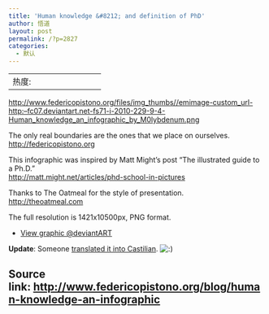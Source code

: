 ```yaml
---
title: 'Human knowledge &#8212; and definition of PhD'
author: 悟道
layout: post
permalink: /?p=2827
categories:
  - 默认
---
```


<table>
<tr cellpadding=0><td>热度:</td><td cellpadding=0><img src='http://210.75.224.29/wordpress/wp-content/plugins/statpresscn/images/sun.gif' width=10 height=10 border=0 /></td><td cellpadding=0><img src='http://210.75.224.29/wordpress/wp-content/plugins/statpresscn/images/sun_dark.gif' width=10 height=10 border=0 /></td><td cellpadding=0><img src='http://210.75.224.29/wordpress/wp-content/plugins/statpresscn/images/sun_dark.gif' width=10 height=10 border=0 /></td><td cellpadding=0><img src='http://210.75.224.29/wordpress/wp-content/plugins/statpresscn/images/sun_dark.gif' width=10 height=10 border=0 /></td><td cellpadding=0><img src='http://210.75.224.29/wordpress/wp-content/plugins/statpresscn/images/sun_dark.gif' width=10 height=10 border=0 /></td></tr>
</table>
<p><p><a href="http://www.federicopistono.org/files/img_thumbs//emimage-custom_url-http:--fc07.deviantart.net-fs71-i-2010-229-9-4-Human_knowledge_an_infographic_by_M0lybdenum.png.png"><a href="http://www.federicopistono.org/files/img_thumbs//emimage-custom_url-http:--fc07.deviantart.net-fs71-i-2010-229-9-4-Human_knowledge_an_infographic_by_M0lybdenum.png">http://www.federicopistono.org/files/img_thumbs//emimage-custom_url-http:&#8211;fc07.deviantart.net-fs71-i-2010-229-9-4-Human_knowledge_an_infographic_by_M0lybdenum.png</a><br />
</a></p>
<p>The only real boundaries are the ones that we place on ourselves.<br />
<a title="http://federicopistono.org" href="http://federicopistono.org/" rel="nofollow">http://federicopistono.org</a></p>
<p>This infographic was inspired by Matt Might&#8217;s post &#8220;The illustrated guide to a Ph.D.&#8221;<br />
<a title="http://matt.might.net/articles/phd-school-in-pictures" href="http://matt.might.net/articles/phd-school-in-pictures" target="_blank" rel="nofollow">http://matt.might.net/articles/phd-school-in-pictures</a></p>
<p>Thanks to The Oatmeal for the style of presentation.<br />
<a title="http://theoatmeal.com" href="http://theoatmeal.com/" target="_blank" rel="nofollow">http://theoatmeal.com</a></p>
<p>The full resolution is 1421x10500px, PNG format.</p>
<ul>
<li><a href="http://m0lybdenum.deviantart.com/#/d2wm03f" target="_blank" rel="nofollow">View graphic @deviantART</a></li>
</ul>
<p><strong>Update</strong>: Someone <a href="http://redblogs.org/el-conocimiento-humano-infografia/" target="_blank" rel="nofollow">translated it into Castilian</a>. <img src='http://210.75.224.29/wordpress/wp-includes/images/smilies/icon_smile.gif' alt=':)' class='wp-smiley' /> </p>
<h2><strong>Source link: <a href="http://www.federicopistono.org/blog/human-knowledge-an-infographic">http://www.federicopistono.org/blog/human-knowledge-an-infographic</a></strong></h2>
